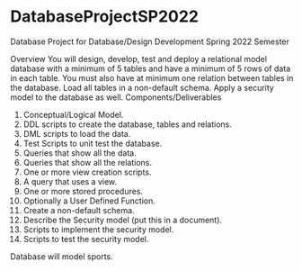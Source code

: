 # DatabaseProjectSP2022
Database Project for Database/Design Development Spring 2022 Semester

Overview
You will design, develop, test and deploy a relational model database with a minimum of 5 tables and have a minimum of 5 rows of data in each table. You must also have at minimum one relation between tables in the database. Load all tables in a non-default schema. Apply a security model to the database as well.
Components/Deliverables
1.	Conceptual/Logical Model.
2.	DDL scripts to create the database, tables and relations.
3.	DML scripts to load the data.
4.	Test Scripts to unit test the database.
5.	Queries that show all the data.
6.	Queries that show all the relations.
7.	One or more view creation scripts.
8.	A query that uses a view.
9.	One or more stored procedures.
10.	Optionally a User Defined Function.
11.	Create a non-default schema.
12.	Describe the Security model (put this in a document).
13.	Scripts to implement the security model.
14.	Scripts to test the security model.

Database will model sports.
